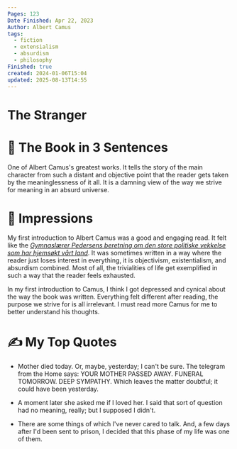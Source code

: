 ```yaml
---
Pages: 123
Date Finished: Apr 22, 2023
Author: Albert Camus
tags:
  - fiction
  - extensialism
  - absurdism
  - philosophy
Finished: true
created: 2024-01-06T15:04
updated: 2025-08-13T14:55
---
```

# The Stranger

# 🚀 The Book in 3 Sentences
One of Albert Camus's greatest works. It tells the story of the main character from such a distant and objective point that the reader gets taken by the meaninglessness of it all. It is a damning view of the way we strive for meaning in an absurd universe.

# 🎨 Impressions
My first introduction to Albert Camus was a good and engaging read. It felt like the [*Gymnaslærer Pedersens beretning om den store politiske vekkelse som har hjemsøkt vårt land*](https://en.wikipedia.org/wiki/Gymnasl%C3%A6rer_Pedersens_beretning_om_den_store_politiske_vekkelse_som_har_hjems%C3%B8kt_v%C3%A5rt_land). It was sometimes written in a way where the reader just loses interest in everything, it is objectivism, existentialism, and absurdism combined. Most of all, the trivialities of life get exemplified in such a way that the reader feels exhausted. 

In my first introduction to Camus, I think I got depressed and cynical about the way the book was written. Everything felt different after reading, the purpose we strive for is all irrelevant. I must read more Camus for me to better understand his thoughts. 

# ✍️ My Top  Quotes

- Mother died today. Or, maybe, yesterday; I can't be sure. The telegram from the Home says: YOUR MOTHER PASSED AWAY. FUNERAL TOMORROW. DEEP SYMPATHY. Which leaves the matter doubtful; it could have been yesterday.
 
- A moment later she asked me if I loved her. I said that sort of question had no meaning, really; but I supposed I didn't.
 
- There are some things of which I've never cared to talk. And, a few days after I'd been sent to prison, I decided that this phase of my life was one of them.
 
